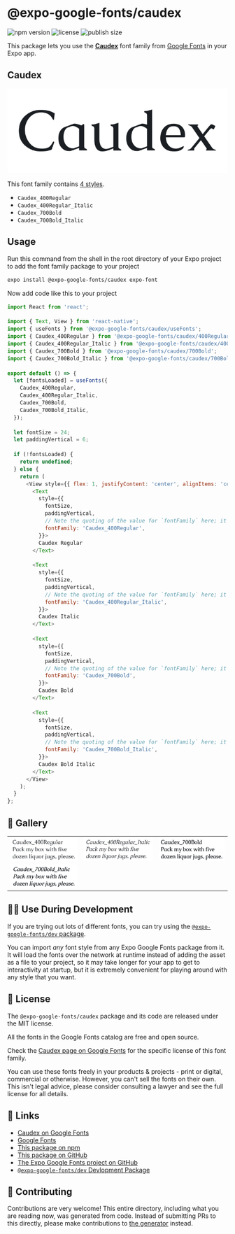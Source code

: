 # @expo-google-fonts/caudex

![npm version](https://flat.badgen.net/npm/v/@expo-google-fonts/caudex)
![license](https://flat.badgen.net/github/license/expo/google-fonts)
![publish size](https://flat.badgen.net/packagephobia/install/@expo-google-fonts/caudex)

This package lets you use the [**Caudex**](https://fonts.google.com/specimen/Caudex) font family from [Google Fonts](https://fonts.google.com/) in your Expo app.

## Caudex

![Caudex](./font-family.png)

This font family contains [4 styles](#-gallery).

- `Caudex_400Regular`
- `Caudex_400Regular_Italic`
- `Caudex_700Bold`
- `Caudex_700Bold_Italic`

## Usage

Run this command from the shell in the root directory of your Expo project to add the font family package to your project
```sh
expo install @expo-google-fonts/caudex expo-font
```

Now add code like this to your project
```js
import React from 'react';

import { Text, View } from 'react-native';
import { useFonts } from '@expo-google-fonts/caudex/useFonts';
import { Caudex_400Regular } from '@expo-google-fonts/caudex/400Regular';
import { Caudex_400Regular_Italic } from '@expo-google-fonts/caudex/400Regular_Italic';
import { Caudex_700Bold } from '@expo-google-fonts/caudex/700Bold';
import { Caudex_700Bold_Italic } from '@expo-google-fonts/caudex/700Bold_Italic';

export default () => {
  let [fontsLoaded] = useFonts({
    Caudex_400Regular,
    Caudex_400Regular_Italic,
    Caudex_700Bold,
    Caudex_700Bold_Italic,
  });

  let fontSize = 24;
  let paddingVertical = 6;

  if (!fontsLoaded) {
    return undefined;
  } else {
    return (
      <View style={{ flex: 1, justifyContent: 'center', alignItems: 'center' }}>
        <Text
          style={{
            fontSize,
            paddingVertical,
            // Note the quoting of the value for `fontFamily` here; it expects a string!
            fontFamily: 'Caudex_400Regular',
          }}>
          Caudex Regular
        </Text>

        <Text
          style={{
            fontSize,
            paddingVertical,
            // Note the quoting of the value for `fontFamily` here; it expects a string!
            fontFamily: 'Caudex_400Regular_Italic',
          }}>
          Caudex Italic
        </Text>

        <Text
          style={{
            fontSize,
            paddingVertical,
            // Note the quoting of the value for `fontFamily` here; it expects a string!
            fontFamily: 'Caudex_700Bold',
          }}>
          Caudex Bold
        </Text>

        <Text
          style={{
            fontSize,
            paddingVertical,
            // Note the quoting of the value for `fontFamily` here; it expects a string!
            fontFamily: 'Caudex_700Bold_Italic',
          }}>
          Caudex Bold Italic
        </Text>
      </View>
    );
  }
};

```

## 🔡 Gallery


||||
|-|-|-|
|![Caudex_400Regular](./Caudex_400Regular.ttf.png)|![Caudex_400Regular_Italic](./Caudex_400Regular_Italic.ttf.png)|![Caudex_700Bold](./Caudex_700Bold.ttf.png)||
|![Caudex_700Bold_Italic](./Caudex_700Bold_Italic.ttf.png)||||


## 👩‍💻 Use During Development

If you are trying out lots of different fonts, you can try using the [`@expo-google-fonts/dev` package](https://github.com/expo/google-fonts/tree/master/font-packages/dev#readme).

You can import *any* font style from any Expo Google Fonts package from it. It will load the fonts
over the network at runtime instead of adding the asset as a file to your project, so it may take longer
for your app to get to interactivity at startup, but it is extremely convenient
for playing around with any style that you want.

## 📖 License

The `@expo-google-fonts/caudex` package and its code are released under the MIT license.

All the fonts in the Google Fonts catalog are free and open source.

Check the [Caudex page on Google Fonts](https://fonts.google.com/specimen/Caudex) for the specific license of this font family.

You can use these fonts freely in your products & projects - print or digital, commercial or otherwise. However, you can't sell the fonts on their own. This isn't legal advice, please consider consulting a lawyer and see the full license for all details.

## 🔗 Links

- [Caudex on Google Fonts](https://fonts.google.com/specimen/Caudex)
- [Google Fonts](https://fonts.google.com/)
- [This package on npm](https://www.npmjs.com/package/@expo-google-fonts/caudex)
- [This package on GitHub](https://github.com/expo/google-fonts/tree/master/font-packages/caudex)
- [The Expo Google Fonts project on GitHub](https://github.com/expo/google-fonts)
- [`@expo-google-fonts/dev` Devlopment Package](https://github.com/expo/google-fonts/tree/master/font-packages/dev)

## 🤝 Contributing

Contributions are very welcome! This entire directory, including what you are reading now, was generated from code. Instead of submitting PRs to this directly, please make contributions to [the generator](https://github.com/expo/google-fonts/tree/master/packages/generator) instead.
